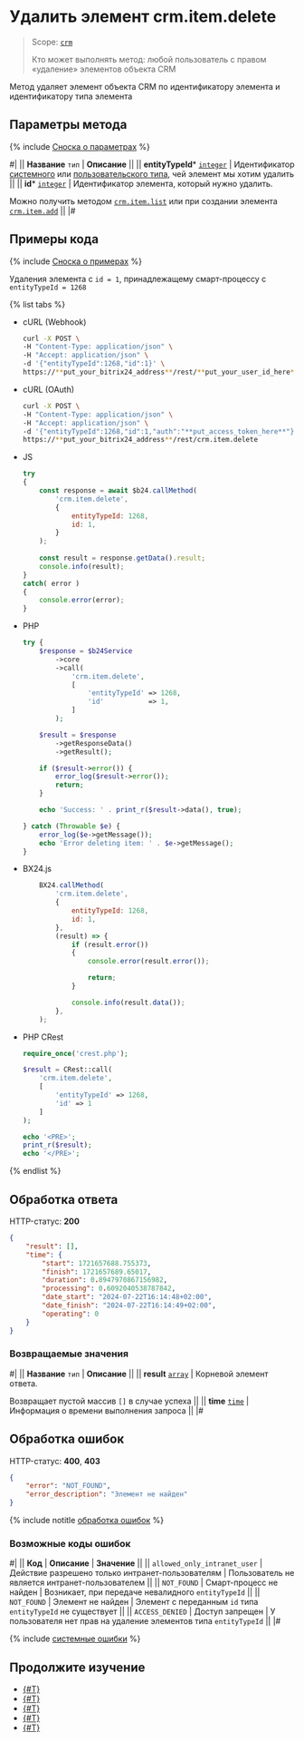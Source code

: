 # Удалить элемент crm.item.delete

> Scope: [`crm`](../../scopes/permissions.md)
> 
> Кто может выполнять метод: любой пользователь с правом «удаление» элементов объекта CRM

Метод удаляет элемент объекта CRM по идентификатору элемента и идентификатору типа элемента

## Параметры метода

{% include [Сноска о параметрах](../../../_includes/required.md) %}

#|
|| **Название**
`тип` | **Описание** ||
|| **entityTypeId***
[`integer`][1] | Идентификатор [системного](./index.md) или [пользовательского типа](./user-defined-object-types/index.md), чей элемент мы хотим удалить ||
|| **id***
[`integer`][1] | Идентификатор элемента, который нужно удалить.

Можно получить методом [`crm.item.list`](./crm-item-list.md) или при создании элемента [`crm.item.add`](./crm-item-add.md) ||
|#


## Примеры кода

{% include [Сноска о примерах](../../../_includes/examples.md) %}

Удаления элемента с `id = 1`, принадлежащему смарт-процессу с `entityTypeId = 1268`

{% list tabs %}

- cURL (Webhook)

    ```bash
    curl -X POST \
    -H "Content-Type: application/json" \
    -H "Accept: application/json" \
    -d '{"entityTypeId":1268,"id":1}' \
    https://**put_your_bitrix24_address**/rest/**put_your_user_id_here**/**put_your_webhook_here**/crm.item.delete
    ```

- cURL (OAuth)

    ```bash
    curl -X POST \
    -H "Content-Type: application/json" \
    -H "Accept: application/json" \
    -d '{"entityTypeId":1268,"id":1,"auth":"**put_access_token_here**"}' \
    https://**put_your_bitrix24_address**/rest/crm.item.delete
    ```

- JS


    ```js
    try
    {
    	const response = await $b24.callMethod(
    		'crm.item.delete',
    		{
    			entityTypeId: 1268,
    			id: 1,
    		}
    	);
    	
    	const result = response.getData().result;
    	console.info(result);
    }
    catch( error )
    {
    	console.error(error);
    }
    ```

- PHP


    ```php
    try {
        $response = $b24Service
            ->core
            ->call(
                'crm.item.delete',
                [
                    'entityTypeId' => 1268,
                    'id'           => 1,
                ]
            );
    
        $result = $response
            ->getResponseData()
            ->getResult();
    
        if ($result->error()) {
            error_log($result->error());
            return;
        }
    
        echo 'Success: ' . print_r($result->data(), true);
    
    } catch (Throwable $e) {
        error_log($e->getMessage());
        echo 'Error deleting item: ' . $e->getMessage();
    }
    ```

- BX24.js

    ```js
        BX24.callMethod(
            'crm.item.delete',
            {
                entityTypeId: 1268,
                id: 1,
            },
            (result) => {
                if (result.error())
                {
                    console.error(result.error());

                    return;
                }

                console.info(result.data());
            },
        );
    ```

- PHP CRest

    ```php
    require_once('crest.php');

    $result = CRest::call(
        'crm.item.delete',
        [
            'entityTypeId' => 1268,
            'id' => 1
        ]
    );

    echo '<PRE>';
    print_r($result);
    echo '</PRE>';
    ```

{% endlist %}

## Обработка ответа

HTTP-статус: **200**

```json
{
    "result": [],
    "time": {
        "start": 1721657688.755373,
        "finish": 1721657689.65017,
        "duration": 0.8947970867156982,
        "processing": 0.6092040538787842,
        "date_start": "2024-07-22T16:14:48+02:00",
        "date_finish": "2024-07-22T16:14:49+02:00",
        "operating": 0
    }
}
```

### Возвращаемые значения

#|
|| **Название**
`тип` | **Описание** ||
|| **result**
[`array`][1] | Корневой элемент ответа.

Возвращает пустой массив `[]` в случае успеха ||
|| **time**
[`time`][1] | Информация о времени выполнения запроса ||
|#


## Обработка ошибок

HTTP-статус: **400**, **403**

```json
{
    "error": "NOT_FOUND",
    "error_description": "Элемент не найден"
}
```

{% include notitle [обработка ошибок](../../../_includes/error-info.md) %}

### Возможные коды ошибок

#|
|| **Код**                          | **Описание**                                     | **Значение**                                                      ||
|| `allowed_only_intranet_user`     | Действие разрешено только интранет-пользователям | Пользователь не является интранет-пользователем                   ||
|| `NOT_FOUND`                      | Смарт-процесс не найден                          | Возникает, при передаче невалидного `entityTypeId`                ||
|| `NOT_FOUND`                      | Элемент не найден                                | Элемент с переданным `id` типа `entityTypeId` не существует       ||
|| `ACCESS_DENIED`                  | Доступ запрещен                                  | У пользователя нет прав на удаление элементов типа `entityTypeId` ||
|#

{% include [системные ошибки](./../../../_includes/system-errors.md) %}


## Продолжите изучение

- [{#T}](crm-item-add.md)
- [{#T}](crm-item-update.md)
- [{#T}](crm-item-get.md)
- [{#T}](crm-item-list.md)
- [{#T}](crm-item-fields.md)

[1]: ./../data-types.md